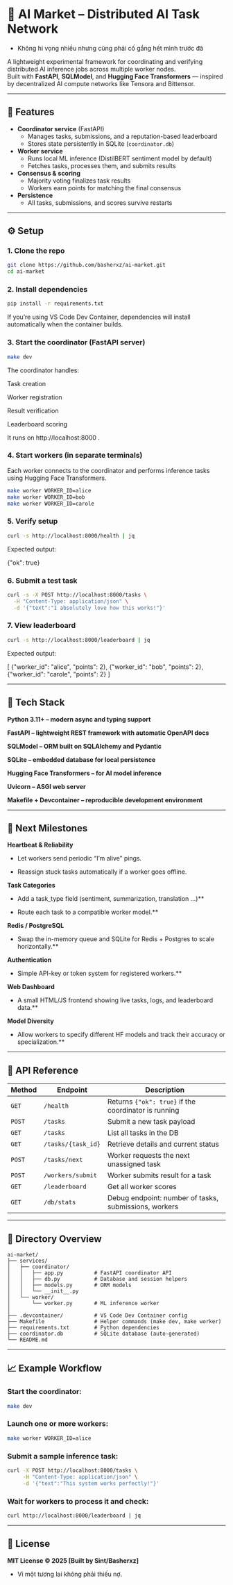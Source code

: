 # 🧠 AI Market – Distributed AI Task Network

- Không hi vọng nhiều nhưng cũng phải cố gắng hết mình trước đã

A lightweight experimental framework for coordinating and verifying distributed AI inference jobs across multiple worker nodes.  
Built with **FastAPI**, **SQLModel**, and **Hugging Face Transformers** — inspired by decentralized AI compute networks like Tensora and Bittensor.

---

## 🚀 Features

- **Coordinator service** (FastAPI)
  - Manages tasks, submissions, and a reputation-based leaderboard
  - Stores state persistently in SQLite (`coordinator.db`)
- **Worker service**
  - Runs local ML inference (DistilBERT sentiment model by default)
  - Fetches tasks, processes them, and submits results
- **Consensus & scoring**
  - Majority voting finalizes task results
  - Workers earn points for matching the final consensus
- **Persistence**
  - All tasks, submissions, and scores survive restarts

---

## ⚙️ Setup

### 1. Clone the repo

```bash
git clone https://github.com/basherxz/ai-market.git
cd ai-market
```

### 2. Install dependencies

```bash
pip install -r requirements.txt
```

If you’re using VS Code Dev Container, dependencies will install automatically when the container builds.

### 3. Start the coordinator (FastAPI server)

```bash
make dev
```

The coordinator handles:

Task creation

Worker registration

Result verification

Leaderboard scoring

It runs on http://localhost:8000
.

### 4. Start workers (in separate terminals)

Each worker connects to the coordinator and performs inference tasks using Hugging Face Transformers.

```bash
make worker WORKER_ID=alice
make worker WORKER_ID=bob
make worker WORKER_ID=carole
```

### 5. Verify setup

```bash
curl -s http://localhost:8000/health | jq
```

Expected output:

{"ok": true}

### 6. Submit a test task

```bash
curl -s -X POST http://localhost:8000/tasks \
  -H "Content-Type: application/json" \
  -d '{"text":"I absolutely love how this works!"}'
```

### 7. View leaderboard

```bash
curl -s http://localhost:8000/leaderboard | jq
```

Expected output:

[
{"worker_id": "alice", "points": 2},
{"worker_id": "bob", "points": 2},
{"worker_id": "carole", "points": 2}
]

---

## 🧩 Tech Stack

**Python 3.11+ – modern async and typing support**

**FastAPI – lightweight REST framework with automatic OpenAPI docs**

**SQLModel – ORM built on SQLAlchemy and Pydantic**

**SQLite – embedded database for local persistence**

**Hugging Face Transformers – for AI model inference**

**Uvicorn – ASGI web server**

**Makefile + Devcontainer – reproducible development environment**

---

## 🧠 Next Milestones

**Heartbeat & Reliability**

- Let workers send periodic “I’m alive” pings.

- Reassign stuck tasks automatically if a worker goes offline.

**Task Categories**

- Add a task_type field (sentiment, summarization, translation …)\*\*

- Route each task to a compatible worker model.\*\*

**Redis / PostgreSQL**

- Swap the in-memory queue and SQLite for Redis + Postgres to scale horizontally.\*\*

**Authentication**

- Simple API-key or token system for registered workers.\*\*

**Web Dashboard**

- A small HTML/JS frontend showing live tasks, logs, and leaderboard data.\*\*

**Model Diversity**

- Allow workers to specify different HF models and track their accuracy or specialization.\*\*

---

## 🧪 API Reference

| Method | Endpoint           | Description                                           |
| ------ | ------------------ | ----------------------------------------------------- |
| `GET`  | `/health`          | Returns `{"ok": true}` if the coordinator is running  |
| `POST` | `/tasks`           | Submit a new task payload                             |
| `GET`  | `/tasks`           | List all tasks in the DB                              |
| `GET`  | `/tasks/{task_id}` | Retrieve details and current status                   |
| `POST` | `/tasks/next`      | Worker requests the next unassigned task              |
| `POST` | `/workers/submit`  | Worker submits result for a task                      |
| `GET`  | `/leaderboard`     | Get all worker scores                                 |
| `GET`  | `/db/stats`        | Debug endpoint: number of tasks, submissions, workers |

---

## 🧱 Directory Overview

```
ai-market/
├── services/
│   ├── coordinator/
│   │   ├── app.py          # FastAPI coordinator API
│   │   ├── db.py           # Database and session helpers
│   │   ├── models.py       # ORM models
│   │   └── __init__.py
│   └── worker/
│       └── worker.py       # ML inference worker
│
├── .devcontainer/          # VS Code Dev Container config
├── Makefile                # Helper commands (make dev, make worker)
├── requirements.txt        # Python dependencies
├── coordinator.db          # SQLite database (auto-generated)
└── README.md
```

---

## 📈 Example Workflow

### Start the coordinator:

```bash
make dev
```

### Launch one or more workers:

```bash
make worker WORKER_ID=alice
```

### Submit a sample inference task:

```bash
curl -X POST http://localhost:8000/tasks \
     -H "Content-Type: application/json" \
     -d '{"text":"This system works perfectly!"}'
```

### Wait for workers to process it and check:

```bash
curl http://localhost:8000/leaderboard | jq
```

---

## 📄 License

**MIT License © 2025 [Built by Sint/Basherxz]**

- Vì một tương lai không phải thiếu nợ.
